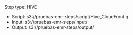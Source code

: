 Step type: HIVE

- Script: s3://pruebas-emr-steps/script/Hive_CloudFront.q
- Input:  s3://pruebas-emr-steps/input/
- Output: s3://pruebas-emr-steps/output/